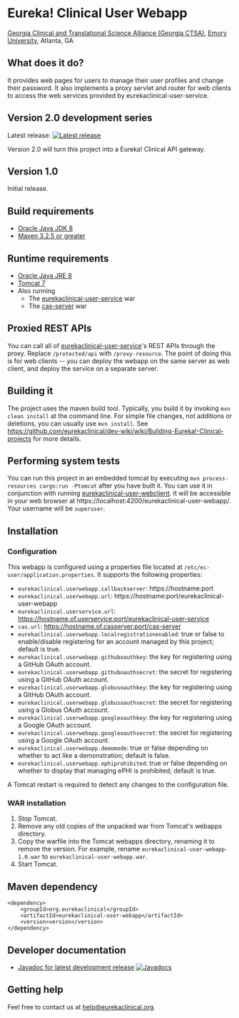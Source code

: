 # Eureka! Clinical User Webapp
[Georgia Clinical and Translational Science Alliance (Georgia CTSA)](http://www.georgiactsa.org), [Emory University](http://www.emory.edu), Atlanta, GA

## What does it do?
It provides web pages for users to manage their user profiles and change their password. It also implements a proxy servlet and router for web clients to access the web services provided by eurekaclinical-user-service.

## Version 2.0 development series
Latest release: [![Latest release](https://maven-badges.herokuapp.com/maven-central/org.eurekaclinical/eurekaclinical-user-webapp/badge.svg)](https://maven-badges.herokuapp.com/maven-central/org.eurekaclinical/eurekaclinical-user-webapp)

Version 2.0 will turn this project into a Eureka! Clinical API gateway.

## Version 1.0
Initial release.

## Build requirements
* [Oracle Java JDK 8](http://www.oracle.com/technetwork/java/javase/overview/index.html)
* [Maven 3.2.5 or greater](https://maven.apache.org)

## Runtime requirements
* [Oracle Java JRE 8](http://www.oracle.com/technetwork/java/javase/overview/index.html)
* [Tomcat 7](https://tomcat.apache.org)
* Also running
  * The [eurekaclinical-user-service](https://github.com/eurekaclinical/eurekaclinical-user-service) war
  * The [cas-server](https://github.com/eurekaclinical/cas) war

## Proxied REST APIs
You can call all of [eurekaclinical-user-service](https://github.com/eurekaclinical/eurekaclinical-user-service)'s REST APIs through the proxy. Replace `/protected/api` with `/proxy-resource`. The point of doing this is for web clients -- you can deploy the webapp on the same server as web client, and deploy the service on a separate server.

## Building it
The project uses the maven build tool. Typically, you build it by invoking `mvn clean install` at the command line. For simple file changes, not additions or deletions, you can usually use `mvn install`. See https://github.com/eurekaclinical/dev-wiki/wiki/Building-Eureka!-Clinical-projects for more details.

## Performing system tests
You can run this project in an embedded tomcat by executing `mvn process-resources cargo:run -Ptomcat` after you have built it. You can use it in conjunction with running [eurekaclinical-user-webclient](https://github.com/eurekaclinical/eurekaclinical-user-webclient). It will be accessible in your web browser at https://localhost:4200/eurekaclinical-user-webapp/. Your username will be `superuser`.

## Installation
### Configuration
This webapp is configured using a properties file located at `/etc/ec-user/application.properties`. It supports the following properties:
* `eurekaclinical.userwebapp.callbackserver`: https://hostname:port
* `eurekaclinical.userwebapp.url`: https://hostname:port/eurekaclinical-user-webapp
* `eurekaclinical.userservice.url`: https://hostname.of.userservice:port/eurekaclinical-user-service
* `cas.url`: https://hostname.of.casserver:port/cas-server
* `eurekaclinical.userwebapp.localregistrationenabled`: true or false to enable/disable registering for an account managed by this project; default is true.
* `eurekaclinical.userwebapp.githuboauthkey`: the key for registering using a GitHub OAuth account.
* `eurekaclinical.userwebapp.githuboauthsecret`:  the secret for registering using a GitHub OAuth account.
* `eurekaclinical.userwebapp.globusoauthkey`:  the key for registering using a GitHub OAuth account.
* `eurekaclinical.userwebapp.globusoauthsecret`:  the secret for registering using a Globus OAuth account.
* `eurekaclinical.userwebapp.googleoauthkey`:  the key for registering using a Google OAuth account.
* `eurekaclinical.userwebapp.googleoauthsecret`:  the secret for registering using a Google OAuth account.
* `eurekaclinical.userwebapp.demomode`: true or false depending on whether to act like a demonstration; default is false.
* `eurekaclinical.userwebapp.ephiprohibited`: true or false depending on whether to display that managing ePHI is prohibited; default is true.

A Tomcat restart is required to detect any changes to the configuration file.

### WAR installation
1) Stop Tomcat.
2) Remove any old copies of the unpacked war from Tomcat's webapps directory.
3) Copy the warfile into the Tomcat webapps directory, renaming it to remove the version. For example, rename `eurekaclinical-user-webapp-1.0.war` to `eurekaclinical-user-webapp.war`.
4) Start Tomcat.

## Maven dependency
```
<dependency>
    <groupId>org.eurekaclinical</groupId>
    <artifactId>eurekaclinical-user-webapp</artifactId>
    <version>version</version>
</dependency>
```

## Developer documentation
* [Javadoc for latest development release](http://javadoc.io/doc/org.eurekaclinical/eurekaclinical-user-webapp) [![Javadocs](http://javadoc.io/badge/org.eurekaclinical/eurekaclinical-user-webapp.svg)](http://javadoc.io/doc/org.eurekaclinical/eurekaclinical-user-webapp)

## Getting help
Feel free to contact us at help@eurekaclinical.org.

